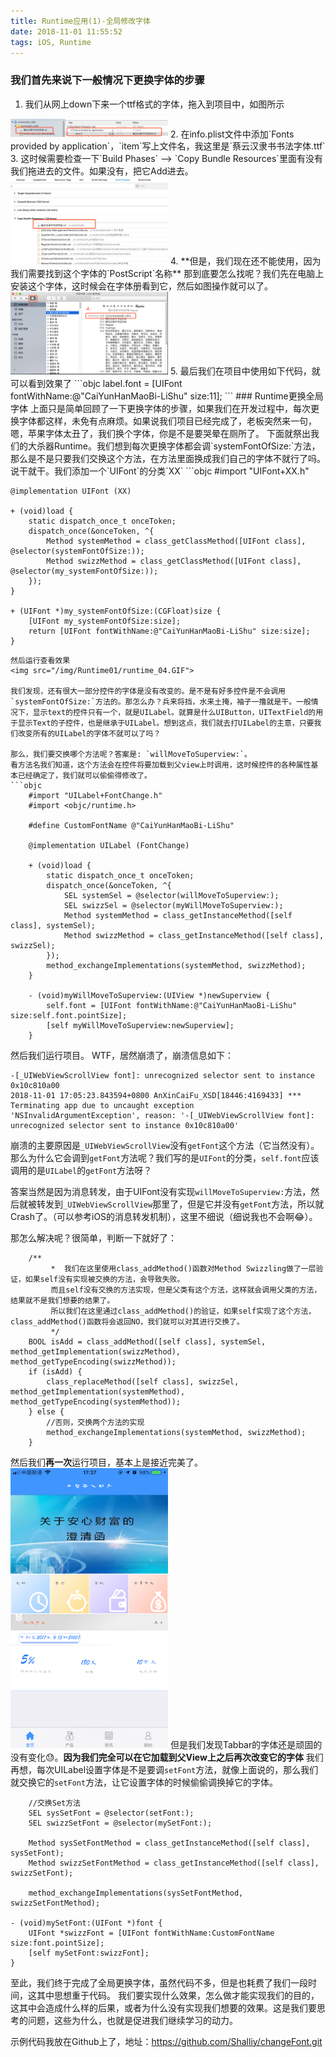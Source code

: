 ```yaml
---
title: Runtime应用(1)-全局修改字体
date: 2018-11-01 11:55:52
tags: iOS, Runtime
---
```

### 我们首先来说下一般情况下更换字体的步骤
1. 我们从网上down下来一个ttf格式的字体，拖入到项目中，如图所示

<!--More-->

<img src="/img/Runtime01/runtime_01.png" width="50%">
2. 在info.plist文件中添加`Fonts provided by application`，`item`写上文件名，我这里是`蔡云汉隶书书法字体.ttf`
3. 这时候需要检查一下`Build Phases` --> `Copy Bundle Resources`里面有没有我们拖进去的文件。如果没有，把它Add进去。    
<img src="/img/Runtime01/runtime_02.png" width="50%">
4. **但是，我们现在还不能使用，因为我们需要找到这个字体的`PostScript`名称**
那到底要怎么找呢？我们先在电脑上安装这个字体，这时候会在字体册看到它，然后如图操作就可以了。
<img src="/img/Runtime01/runtime_03.png" width="50%">
5. 最后我们在项目中使用如下代码，就可以看到效果了
```objc
    label.font = [UIFont fontWithName:@"CaiYunHanMaoBi-LiShu" size:11];
```
### Runtime更换全局字体
上面只是简单回顾了一下更换字体的步骤，如果我们在开发过程中，每次更换字体都这样，未免有点麻烦。如果说我们项目已经完成了，老板突然来一句，嗯，苹果字体太丑了，我们换个字体，你是不是要哭晕在厕所了。
下面就祭出我们的大杀器Runtime。我们想到每次更换字体都会调`systemFontOfSize:`方法，那么是不是只要我们交换这个方法，在方法里面换成我们自己的字体不就行了吗。说干就干。我们添加一个`UIFont`的分类`XX`
```objc
    #import "UIFont+XX.h"
    
    @implementation UIFont (XX)
    
    + (void)load {
        static dispatch_once_t onceToken;
        dispatch_once(&onceToken, ^{
            Method systemMethod = class_getClassMethod([UIFont class], @selector(systemFontOfSize:));
            Method swizzMethod = class_getClassMethod([UIFont class], @selector(my_systemFontOfSize:));
        });
    }
    
    + (UIFont *)my_systemFontOfSize:(CGFloat)size {
        [UIFont my_systemFontOfSize:size];
        return [UIFont fontWithName:@"CaiYunHanMaoBi-LiShu" size:size];
    }
```
然后运行查看效果
<img src="/img/Runtime01/runtime_04.GIF">

我们发现，还有很大一部分控件的字体是没有改变的。是不是有好多控件是不会调用`systemFontOfSize:`方法的。那怎么办？兵来将挡，水来土掩，袖子一撸就是干。一般情况下，显示text的控件只有一个，就是UILabel。就算是什么UIButton，UITextField的用于显示Text的子控件，也是继承于UILabel。想到这点，我们就去打UILabel的主意，只要我们改变所有的UILabel的字体不就可以了吗？

那么，我们要交换哪个方法呢？答案是: `willMoveToSuperview:`。
看方法名我们知道，这个方法会在控件将要加载到父view上时调用，这时候控件的各种属性基本已经确定了，我们就可以偷偷得修改了。
```objc
    #import "UILabel+FontChange.h"
    #import <objc/runtime.h>
    
    #define CustomFontName @"CaiYunHanMaoBi-LiShu"
    
    @implementation UILabel (FontChange)
    
    + (void)load {
        static dispatch_once_t onceToken;
        dispatch_once(&onceToken, ^{
            SEL systemSel = @selector(willMoveToSuperview:);
            SEL swizzSel = @selector(myWillMoveToSuperview:);
            Method systemMethod = class_getInstanceMethod([self class], systemSel);
            Method swizzMethod = class_getInstanceMethod([self class], swizzSel);
        });
        method_exchangeImplementations(systemMethod, swizzMethod);
    }
    
    - (void)myWillMoveToSuperview:(UIView *)newSuperview {
        self.font = [UIFont fontWithName:@"CaiYunHanMaoBi-LiShu" size:self.font.pointSize];
        [self myWillMoveToSuperview:newSuperview];
    }
```

然后我们运行项目。
WTF，居然崩溃了，崩溃信息如下：
```objc
-[_UIWebViewScrollView font]: unrecognized selector sent to instance 0x10c810a00
2018-11-01 17:05:23.843594+0800 AnXinCaiFu_XSD[18446:4169433] *** Terminating app due to uncaught exception 'NSInvalidArgumentException', reason: '-[_UIWebViewScrollView font]: unrecognized selector sent to instance 0x10c810a00'
```

崩溃的主要原因是`_UIWebViewScrollView`没有`getFont`这个方法（它当然没有）。那么为什么它会调到`getFont`方法呢？我们写的是`UIFont`的分类，`self.font`应该调用的是`UILabel`的`getFont`方法呀？

答案当然是因为消息转发，由于UIFont没有实现`willMoveToSuperview:`方法，然后就被转发到`_UIWebViewScrollView`那里了，但是它并没有`getFont`方法，所以就Crash了。（可以参考iOS的消息转发机制），这里不细说（细说我也不会啊😂）。

那怎么解决呢？很简单，判断一下就好了：
```objc
    /**
         *  我们在这里使用class_addMethod()函数对Method Swizzling做了一层验证，如果self没有实现被交换的方法，会导致失败。
         而且self没有交换的方法实现，但是父类有这个方法，这样就会调用父类的方法，结果就不是我们想要的结果了。
         所以我们在这里通过class_addMethod()的验证，如果self实现了这个方法，class_addMethod()函数将会返回NO，我们就可以对其进行交换了。
         */
    BOOL isAdd = class_addMethod([self class], systemSel, method_getImplementation(swizzMethod), method_getTypeEncoding(swizzMethod));
    if (isAdd) {
        class_replaceMethod([self class], swizzSel, method_getImplementation(systemMethod), method_getTypeEncoding(systemMethod));
    } else {
        //否则，交换两个方法的实现
        method_exchangeImplementations(systemMethod, swizzMethod);
    }
```
然后我们**再一次**运行项目，基本上是接近完美了。
<img src="/img/Runtime01/runtime_05.jpeg" width="50%">
但是我们发现Tabbar的字体还是顽固的没有变化😓。**因为我们完全可以在它加载到父View上之后再次改变它的字体**
我们再想，每次UILabel设置字体是不是要调`setFont`方法，就像上面说的，那么我们就交换它的`setFont`方法，让它设置字体的时候偷偷调换掉它的字体。

```objc
    //交换Set方法
    SEL sysSetFont = @selector(setFont:);
    SEL swizzSetFont = @selector(mySetFont:);

    Method sysSetFontMethod = class_getInstanceMethod([self class], sysSetFont);
    Method swizzSetFontMethod = class_getInstanceMethod([self class], swizzSetFont);

    method_exchangeImplementations(sysSetFontMethod, swizzSetFontMethod);
    
- (void)mySetFont:(UIFont *)font {
    UIFont *swizzFont = [UIFont fontWithName:CustomFontName size:font.pointSize];
    [self mySetFont:swizzFont];
}
```
至此，我们终于完成了全局更换字体，虽然代码不多，但是也耗费了我们一段时间，这其中思想重于代码。
我们要实现什么效果，怎么做才能实现我们的目的，这其中会造成什么样的后果，或者为什么没有实现我们想要的效果。这是我们要思考的问题，这些为什么，也就是促进我们继续学习的动力。

示例代码我放在Github上了，地址：https://github.com/Shalliy/changeFont.git